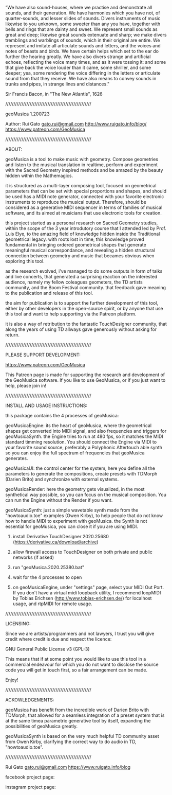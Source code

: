  “We have also sound-houses, where we practise and 
 demonstrate all sounds, and their generation. 
 We have harmonies which you have not, of 
 quarter-sounds, and lesser slides of sounds. 
 Divers instruments of music likewise to you 
 unknown, some sweeter than any you have, together 
 with bells and rings that are dainty and sweet. 
 We represent small sounds as great and deep; 
 likewise great sounds extenuate and sharp; 
 we make divers tremblings and warblings of sounds,
 which in their original are entire. We represent 
 and imitate all articulate sounds and letters, 
 and the voices and notes of beasts and birds. 
 We have certain helps which set to the ear do 
 further the hearing greatly. We have also divers 
 strange and artificial echoes, reflecting the 
 voice many times, and as it were tossing it: 
 and some  that give back the voice louder than it 
 came, some shriller, and some deeper; yea, some 
 rendering the voice differing in the letters or 
 articulate sound from that they receive. 
 We have also means to convey sounds in trunks 
 and pipes, in strange lines and distances." 
 
 Sir Francis Bacon, in "The New Atlantis", 1626
 


/////////////////////////////////////////////////////

geoMusica 1.200723

Author:
Rui Gato
gato.rui@gmail.com
http://www.ruigato.info/blog/
https://www.patreon.com/GeoMusica


/////////////////////////////////////////////////////

ABOUT:

geoMusica is a tool to make music with geometry. 
Compose geometries and listen to the musical 
translation in realtime, perform and experiment 
with the Sacred Geometry inspired methods and be 
amazed by the beauty hidden within the Mathemagics. 

it is structured as a multi-layer composing tool, 
focused on geometrical parameters that can be set 
with special proportions and shapes, and should be 
used has a MIDI note generator, connected with your 
favorite electronic instruments to reproduce the 
musical output. Therefore, should be considered as 
a generative MIDI sequencer in terms of families of 
musical software, and its aimed at musicians that 
use electronic tools for creation. 

this project started as a personal research on 
Sacred Geometry studies, within the scope of the 
3 year introdutory course that I attended led by 
Prof. Luis Elye, to the amazing field of knowledge 
hidden inside the Traditional geometrical legacy. 
with roots lost in time, this knowledge proved 
fundamental in bringing ordered geometrical shapes 
that generate meaningful musical correspondance, 
and revealing a hidden structural connection between 
geometry and music that becames obvious when 
exploring this tool.

as the research evolved, i've managed to do some 
outputs in form of talks and live concerts, that 
generated a surprising reaction on the interested 
audience, namely my fellow coleagues geometers, 
the TD artists community, and the Boom Festival 
community. that feedback gave meaning to the 
publication and release of this tool.

the aim for publication is to support the further 
development of this tool, either by other 
developers in the open-source spirit, or by anyone 
that use this tool and want to help supporting 
via the Patreon platform.

it is also a way of retribution to the fantastic 
TouchDesigner community, that along the years of 
using TD allways gave generously without asking for 
return.


/////////////////////////////////////////////////////

PLEASE SUPPORT DEVELOPMENT:

https://www.patreon.com/GeoMusica

This Patreon page is made for supporting the 
research and development of the GeoMusica software. 
If you like to use GeoMusica, or if you 
just want to help, please join in!


/////////////////////////////////////////////////////

INSTALL AND USAGE INSTRUCTIONS:

this package contains the 4 processes of geoMusica:

geoMusicaEngine: 
its the heart of geoMusica, where the geometrical 
shapes get converted into MIDI signal, and also 
frequencies and triggers for geoMusicaSynth. the 
Engine tries to run at 480 fps, so it matches the MIDI
standard timming resolution. You should connect 
the Engine via MIDI to your favorite sound source, 
preferably a Polyphonic Aftertouch able synth so you 
can enjoy the full spectrum of frequencies that 
geoMusica generates.

geoMusicaUI: 
the control center for the system, here you define
all the parameters to generate the compositions, 
create presets with TDMorph (Darien Brito) and synchronize 
with external systems.

geoMusicaRender:
here the geometry gets visualized, in the most 
synthetical way possible, so you can focus on
the musical composition. You can run the Engine without
the Render if you want.

geoMusicaSynth:
just a simple wavetable synth made from the "howtoaudio.toe"
examples (Owen Kirby), to help people that do not know
how to handle MIDI to experiment with geoMusica. the Synth
is not essential for geoMusica, you can close it if you 
are using MIDI.



1. install Derivative TouchDesigner 2020.25680 
(https://derivative.ca/download/archive)

2. allow firewall access to TouchDesigner on both 
private and public networks (if asked)

3. run "geoMusica.2020.25380.bat"

4. wait for the 4 processes to open

5. on geoMusicaEngine, under "settings" page, select your 
MIDI Out Port. If you don't have a virtual midi loopback 
utility, I recommend loopMIDI by Tobias Erichsen 
(http://www.tobias-erichsen.de/) for localhost usage, 
and rtpMIDI for remote usage.


/////////////////////////////////////////////////////

LICENSING:

Since we are artists/programmers and not lawyers, 
I trust you will give credit where credit is due 
and respect the licence: 

GNU General Public License v3 (GPL-3) 

This means that if at some point you would like to 
use this tool in a commercial endeavour for which 
you do not want to disclose the source code you 
will get in touch first, so a fair arrangement 
can be made.

Enjoy!


/////////////////////////////////////////////////////

ACKOWLEDGEMENTS:

geoMusica has benefit from the incredible work of 
Darien Brito with TDMorph, that allowed for a 
seamless integration of a preset system that is 
at the same timea parametric generative tool by 
itself, expanding the possibilities of geoMusica 
greatly.

geoMusicaSynth is based on the very much helpful
TD community asset from Owen Kirby, clarifying 
the correct way to do audio in TD, "howtoaudio.toe".


/////////////////////////////////////////////////////

Rui Gato
gato.rui@gmail.com
https://www.ruigato.info/blog

facebook project page:


instagram project page:
